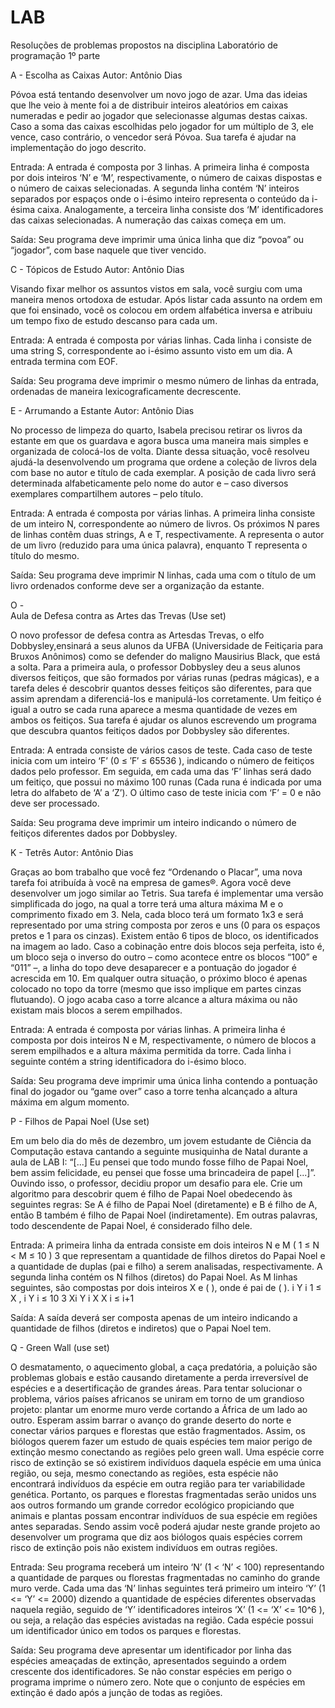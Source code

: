 # LAB
Resoluções de problemas propostos na disciplina Laboratório de programação 1º parte


A - 
Escolha as Caixas
Autor: Antônio Dias

Póvoa está tentando desenvolver um novo jogo de azar. Uma das ideias que lhe veio à mente foi a de distribuir inteiros aleatórios em caixas numeradas e pedir ao jogador que selecionasse algumas destas caixas. Caso a soma das caixas escolhidas pelo jogador for um múltiplo de 3, ele vence, caso contrário, o vencedor será Póvoa. Sua tarefa é ajudar na implementação do jogo descrito.

Entrada:
A entrada é composta por 3 linhas. A primeira linha é composta por dois inteiros ‘N’ e ‘M’, respectivamente, o número de caixas dispostas e o número de caixas selecionadas. A segunda linha contém ‘N’ inteiros separados por espaços onde o i-ésimo inteiro representa o conteúdo da i-ésima caixa. Analogamente, a terceira linha consiste dos ‘M’ identificadores das caixas selecionadas. A numeração das caixas começa em um.

Saída:
Seu programa deve imprimir uma única linha que diz “povoa” ou “jogador”, com base naquele que tiver vencido.


C -
Tópicos de Estudo
Autor: Antônio Dias

Visando fixar melhor os assuntos vistos em sala, você surgiu com uma maneira menos ortodoxa de estudar. Após listar cada assunto na ordem em que foi ensinado, você os colocou em ordem alfabética inversa e atribuiu um tempo fixo de estudo descanso para cada um.

Entrada:
A entrada é composta por várias linhas. Cada linha i consiste de uma string S, correspondente ao i-ésimo assunto visto em um dia. A entrada termina com EOF.

Saída:
Seu programa deve imprimir o mesmo número de linhas da entrada, ordenadas de maneira lexicograficamente decrescente.


E - 
Arrumando a Estante
Autor: Antônio Dias

No processo de limpeza do quarto, Isabela precisou retirar os livros da estante em que os guardava e agora busca uma maneira mais simples e organizada de colocá-los de volta. Diante dessa situação, você resolveu ajudá-la desenvolvendo um programa que ordene a coleção de livros dela com base no autor e título de cada exemplar. A posição de cada livro será determinada alfabeticamente pelo nome do autor e – caso diversos exemplares compartilhem autores – pelo título.

Entrada:
A entrada é composta por várias linhas. A primeira linha consiste de um inteiro N, correspondente ao número de livros. Os próximos N pares de linhas contêm duas strings, A e T, respectivamente. A representa o autor de um livro (reduzido para uma única palavra), enquanto T representa o título do mesmo.

Saída: 
Seu programa deve imprimir N linhas, cada uma com o título de um livro ordenados conforme deve ser a organização da estante.


O -  
Aula de Defesa contra as Artes das Trevas (Use set)

O novo professor de defesa contra as Artesdas Trevas, o elfo Dobbysley,ensinará a seus alunos da UFBA (Universidade de Feitiçaria para Bruxos Anônimos) como se defender do maligno Mausirius Black, que está a solta. Para a primeira aula, o professor Dobbysley deu a seus alunos diversos feitiços, que são formados por várias runas (pedras mágicas), e a tarefa deles é descobrir quantos desses feitiços são diferentes, para que assim aprendam a diferenciá-los e manipulá-los corretamente. Um feitiço é igual a outro se cada runa aparece a mesma quantidade de vezes em ambos os feitiços. Sua tarefa é ajudar os alunos escrevendo um programa que descubra quantos feitiços dados por Dobbysley são diferentes.

Entrada: 
A entrada consiste de vários casos de teste. Cada caso de teste inicia com um inteiro ‘F’ (0 ≤ ′F′ ≤ 65536 ), indicando o número de feitiços dados pelo professor. Em seguida, em cada uma das ‘F’ linhas será dado um feitiço, que possui no máximo 100 runas (Cada runa é indicada por uma letra do alfabeto de ‘A’ a ‘Z’). O último caso de teste inicia com ‘F’ = 0 e não deve ser processado.

Saída: 
Seu programa deve imprimir um inteiro indicando o número de feitiços diferentes dados por Dobbysley.


K - 
Tetrês
Autor: Antônio Dias

Graças ao bom trabalho que você fez “Ordenando o Placar”, uma nova tarefa foi atribuída à você na empresa de games®. Agora você deve desenvolver um jogo similar ao Tetris. Sua tarefa é implementar uma versão simplificada do jogo, na qual a torre terá uma altura máxima M e o comprimento fixado em 3. Nela, cada bloco terá um formato 1x3 e será representado por uma string composta por zeros e uns (0 para os espaços pretos e 1 para os cinzas). Existem então 6 tipos de bloco, os identificados na imagem ao lado. Caso a cobinação entre dois blocos seja perfeita, isto é, um bloco seja o inverso do outro – como acontece entre os blocos “100” e “011” –, a linha do topo deve desaparecer e a pontuação do jogador é acrescida em 10. Em qualquer outra situação, o próximo bloco é apenas colocado no topo da torre (mesmo que isso implique em partes cinzas flutuando). O jogo acaba caso a torre alcance a altura máxima ou não existam mais blocos a serem empilhados.

Entrada: 
A entrada é composta por várias linhas. A primeira linha é composta por dois inteiros N e M, respectivamente, o número de blocos a serem empilhados e a altura máxima permitida da torre. Cada linha i seguinte contém a string identificadora do i-ésimo bloco.

Saída: 
Seu programa deve imprimir uma única linha contendo a pontuação final do jogador ou “game over” caso a torre tenha alcançado a altura máxima em algum momento.


P - 
Filhos de Papai Noel (Use set)

Em um belo dia do mês de dezembro, um jovem estudante de Ciência da Computação estava cantando a seguinte musiquinha de Natal durante a aula de LAB I: “[...] Eu pensei que todo mundo fosse filho de Papai Noel, bem assim felicidade, eu pensei que fosse uma brincadeira de papel [...]”. Ouvindo isso, o professor, decidiu propor um desafio para ele. Crie um algoritmo para descobrir quem é filho de Papai Noel obedecendo às seguintes regras: Se A é filho de Papai Noel (diretamente) e B é filho de A, então B também é filho de Papai Noel (indiretamente). Em outras palavras, todo descendente de Papai Noel, é considerado filho dele. 

Entrada: 
A primeira linha da entrada consiste em dois inteiros N e M ( 1 ≤ N < M ≤ 10 ) 3 que representam a quantidade de filhos diretos do Papai Noel e a quantidade de duplas (pai e filho) a serem analisadas, respectivamente. A segunda linha contém os N filhos (diretos) do Papai Noel. As M linhas seguintes, são compostas por dois inteiros X e ( ), onde é pai de ( ). i Y i 1 ≤ X , i Y i ≤ 10 3 Xi Y i X X i ≤ i+1

Saída: 
A saída deverá ser composta apenas de um inteiro indicando a quantidade de filhos (diretos e indiretos) que o Papai Noel tem.


Q - 
Green Wall (use set)

O desmatamento, o aquecimento global, a caça predatória, a poluição são problemas globais e estão causando diretamente a perda irreversível de espécies e a desertificação de grandes áreas. Para tentar solucionar o problema, vários países africanos se uniram em torno de um grandioso projeto: plantar um enorme muro verde cortando a África de um lado ao outro. Esperam assim barrar o avanço do grande deserto do norte e conectar vários parques e florestas que estão fragmentados. Assim, os biólogos querem fazer um estudo de quais espécies tem maior perigo de extinção mesmo conectando as regiões pelo green wall. Uma espécie corre risco de extinção se só existirem indivíduos daquela espécie em uma única região, ou seja, mesmo conectando as regiões, esta espécie não encontrará indivíduos da espécie em outra região para ter variabilidade genética. Portanto, os parques e florestas fragmentadas serão unidos uns aos outros formando um grande corredor ecológico propiciando que animais e plantas possam encontrar indivíduos de sua espécie em regiões antes separadas. Sendo assim você poderá ajudar neste grande projeto ao desenvolver um programa que diz aos biólogos quais espécies correm risco de extinção pois não existem indivíduos em outras regiões.

Entrada: 
Seu programa receberá um inteiro ‘N’ (1 < ‘N’ < 100) representando a quantidade de parques ou florestas fragmentadas no caminho do grande muro verde. Cada uma das ‘N’ linhas seguintes terá primeiro um inteiro ‘Y’ (1 <= ‘Y’ <= 2000) dizendo a quantidade de espécies diferentes observadas naquela região, seguido de ‘Y’ identificadores inteiros ‘X’ (1 <= ‘X’ <= 10^6 ), ou seja, a
relação das espécies avistadas na região. Cada espécie possui um identificador único em todos os parques e florestas.

Saída: 
Seu programa deve apresentar um identificador por linha das espécies ameaçadas de extinção, apresentados seguindo a ordem crescente dos identificadores. Se não constar espécies em perigo o programa imprime o número zero. Note que o conjunto de espécies em extinção é dado após a junção de todas as regiões.
